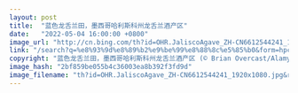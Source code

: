 ```yaml
---
layout: post
title:  "蓝色龙舌兰田，墨西哥哈利斯科州龙舌兰酒产区"
date:   "2022-05-04 16:00:00 +0800"
image_url: "http://cn.bing.com/th?id=OHR.JaliscoAgave_ZH-CN6612544241_1920x1080.jpg&rf=LaDigue_1920x1080.jpg&pid=hp"
link: "/search?q=%e8%93%9d%e8%89%b2%e9%be%99%e8%88%8c%e5%85%b0&form=hpcapt&mkt=zh-cn"
copyright: "蓝色龙舌兰田，墨西哥哈利斯科州龙舌兰酒产区 (© Brian Overcast/Alamy)"
image_hash: "2bf859be055b4c36003ea8b392f3fd9d"
image_filename: "th?id=OHR.JaliscoAgave_ZH-CN6612544241_1920x1080.jpg&rf=LaDigue_1920x1080.jpg&pid=hp"
---
```

